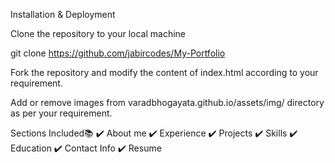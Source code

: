 Installation & Deployment 

Clone the repository to your local machine

git clone https://github.com/jabircodes/My-Portfolio

Fork the repository and modify the content of index.html according to your requirement.

Add or remove images from varadbhogayata.github.io/assets/img/ directory as per your requirement.

Sections Included📚
✔️ About me
✔️ Experience
✔️ Projects
✔️ Skills
✔️ Education
✔️ Contact Info
✔️ Resume

